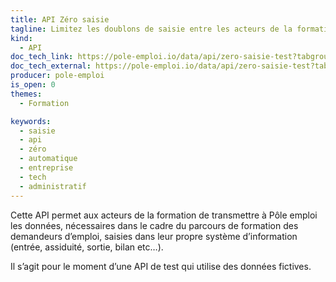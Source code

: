 ```yaml
---
title: API Zéro saisie
tagline: Limitez les doublons de saisie entre les acteurs de la formation et Pôle emploi, et gagnez en efficacité.
kind:
  - API
doc_tech_link: https://pole-emploi.io/data/api/zero-saisie-test?tabgroup-api=documentation&doc-section=api-doc-section-caracteristiques
doc_tech_external: https://pole-emploi.io/data/api/zero-saisie-test?tabgroup-api=presentation&doc-section=api-doc-section-caracteristiques
producer: pole-emploi
is_open: 0
themes:
  - Formation

keywords:
  - saisie
  - api
  - zéro
  - automatique
  - entreprise
  - tech
  - administratif
---
```


Cette API permet aux acteurs de la formation de transmettre à Pôle emploi les données, nécessaires dans le cadre du parcours de formation des demandeurs d’emploi, saisies dans leur propre système d’information (entrée, assiduité, sortie, bilan etc…).

Il s’agit pour le moment d’une API de test qui utilise des données fictives.
